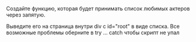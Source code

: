 Создайте функцию, которая будет принимать список любимых актеров через запятую. 

Выведите его на страница внутри div с id="root" в виде списка.
Все возможные проблемы оберните в try ... catch чтобы скрипт не упал
